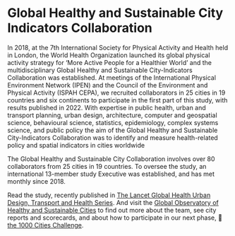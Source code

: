 # Global Healthy and Sustainable City Indicators Collaboration

In 2018, at the 7th International Society for Physical Activity and Health held in London, the World Health Organization launched its global physical activity strategy for ‘More Active People for a Healthier World’ and the multidisciplinary Global Healthy and Sustainable City-Indicators Collaboration was established.  At meetings of the International Physical Environment Network (IPEN) and the Council of the Environment and Physical Activity (ISPAH CEPA), we recruited collaborators in 25 cities in 19 countries and six continents to participate in the first part of this study, with results published in 2022.  With expertise in public health, urban and transport planning, urban design, architecture, computer and geospatial science, behavioural science, statistics, epidemiology, complex systems science, and public policy the aim of the Global Healthy and Sustainable City-Indicators Collaboration was to identify and measure health-related policy and spatial indicators in cities worldwide

The Global Healthy and Sustainable City Collaboration involves over 80 collaborators from 25 cities in 19 countries.  To oversee the study, an international 13-member study Executive was established, and has met monthly since 2018. 

Read the study, recently published in [The Lancet Global Health Urban Design, Transport and Health Series](https://www.thelancet.com/series/urban-design-2022). And visit the [Global Observatory of Healthy and Sustainable Cities](https://www.healthysustainablecities.org/) to find out more about the team, see city reports and  scorecards, and about how to participate in our next phase, 🌈[the 1000 Cities Challenge](https://www.healthysustainablecities.org/1000cities).
